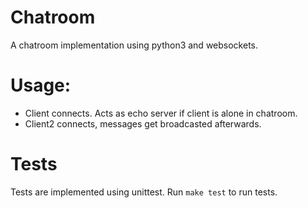 # Chatroom

A chatroom implementation using python3 and websockets.

# Usage:
- Client connects. Acts as echo server if client is alone in chatroom.
- Client2 connects, messages get broadcasted afterwards.

# Tests
Tests are implemented using unittest. Run `make test` to run tests.
